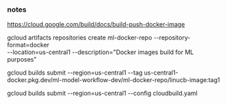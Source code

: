 ### notes

https://cloud.google.com/build/docs/build-push-docker-image

gcloud artifacts repositories create ml-docker-repo --repository-format=docker \
    --location=us-central1 --description="Docker images build for ML purposes"

gcloud builds submit --region=us-central1 --tag us-central1-docker.pkg.dev/ml-model-workflow-dev/ml-docker-repo/linucb-image:tag1

gcloud builds submit --region=us-central1 --config cloudbuild.yaml
